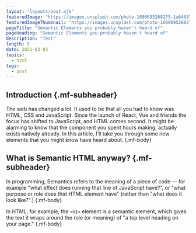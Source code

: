 ```yaml
---
layout: "layouts/post.njk"
featuredImage: "https://images.unsplash.com/photo-1600695268275-1a6468700bd5?ixid=MXwxMjA3fDB8MHxwaG90by1wYWdlfHx8fGVufDB8fHw%3D&ixlib=rb-1.2.1&auto=format&fit=crop&w=1008&q=80"
featuredImageThumbnail: "https://images.unsplash.com/photo-1600695268275-1a6468700bd5?ixid=MXwxMjA3fDB8MHxwaG90by1wYWdlfHx8fGVufDB8fHw%3D&ixlib=rb-1.2.1&auto=format&fit=crop&w=380&h=210&q=80"
pageTitle: "Semantic Elements you probably haven't heard of"
pageHeading: "Semantic Elements you probably haven't heard of"
description: "Test"
length: 5
date: 2021-03-03
topics:
  - html
tags:
  - post
---
```


## Introduction {.mf-subheader}
The web has changed a lot. It used to be that all you had to know was HTML, CSS and JavaScript. Since the launch of React, Vue and friends the focus has shifted to JavaScript, and HTML comes second. It might be alarming to know that the component you spent hours making, actually exists natively already. In this article, I'll take you through some new elements that you might know have heard about. {.mf-body}

## What is Semantic HTML anyway? {.mf-subheader}
In programming, Semantics refers to the meaning of a piece of code — for example "what effect does running that line of JavaScript have?", or "what purpose or role does that HTML element have" (rather than "what does it look like?".) {.mf-body}

In HTML, for example, the ```<h1>``` element is a semantic element, which gives the text it wraps around the role (or meaning) of "a top level heading on your page." {.mf-body}